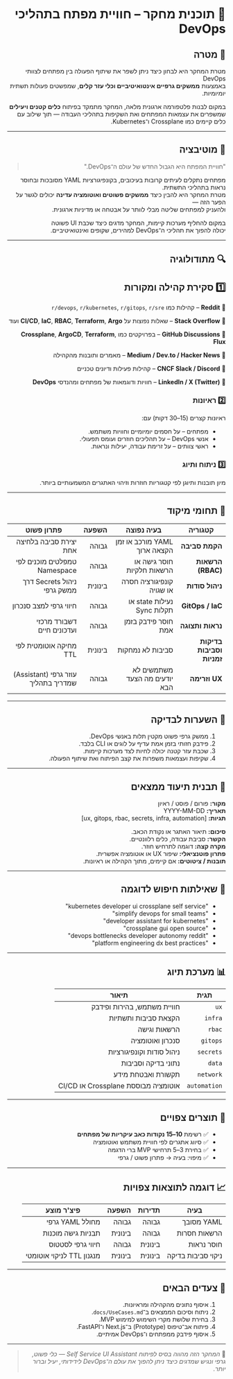 <div dir="rtl">

# 🧠 תוכנית מחקר – חוויית מפתח בתהליכי DevOps

## 🎯 מטרה
מטרת המחקר היא לבחון כיצד ניתן לשפר את שיתוף הפעולה בין מפתחים לצוותי DevOps  
באמצעות **ממשקים גרפיים אינטואיטיביים וכלי עזר קלים**, שמפשטים פעולות תשתית יומיומיות.

במקום לבנות פלטפורמה ארגונית מלאה, המחקר מתמקד בפיתוח **כלים קטנים ויעילים**  
שמשפרים את עצמאות המפתחים ואת השקיפות בתהליכי העבודה — תוך שילוב עם כלים קיימים כמו Crossplane ו־Kubernetes.

---

## 🧩 מוטיבציה
> "חוויית המפתח היא הגבול החדש של עולם ה־DevOps."

מפתחים נתקלים לעיתים קרובות בעיכובים, בקונפיגורציות YAML מסובכות ובחוסר נראות בתהליכי התשתית.  
מטרת המחקר היא להבין כיצד **ממשקים פשוטים ואוטומציה עדינה** יכולים לגשר על הפער הזה —  
ולהעניק למפתחים שליטה מבלי לוותר על אבטחה או מדיניות ארגונית.

במקום להחליף מערכות קיימות, המחקר מדגים כיצד שכבת UI פשוטה  
יכולה להפוך את תהליכי ה־DevOps למהירים, שקופים ואינטואיטיביים.

---

## 🔍 מתודולוגיה

## 1️⃣ סקירת קהילה ומקורות
<p dir="rtl" align="right">🔹 <b>Reddit</b> – קהילות כמו <code>r/devops</code>, <code>r/kubernetes</code>, <code>r/gitops</code>, <code>r/sre</code></p>
<p dir="rtl" align="right">🔹 <b>Stack Overflow</b> – שאלות נפוצות על <b>CI/CD</b>, <b>IaC</b>, <b>RBAC</b>, <b>Terraform</b>, <b>Argo</b> ועוד</p>
<p dir="rtl" align="right">🔹 <b>GitHub Discussions</b> – בפרויקטים כמו <b>Crossplane</b>, <b>ArgoCD</b>, <b>Terraform</b>, <b>Flux</b></p>
<p dir="rtl" align="right">🔹 <b>Medium / Dev.to / Hacker News</b> – מאמרים ותובנות מהקהילה</p>
<p dir="rtl" align="right">🔹 <b>CNCF Slack / Discord</b> – קהילות פעילות ודיונים טכניים</p>
<p dir="rtl" align="right">🔹 <b>LinkedIn / X (Twitter)</b> – חוויות ודוגמאות של מפתחים ומהנדסי <b>DevOps</b></p>


### 2️⃣ ראיונות
ראיונות קצרים (15–30 דקות) עם:
- מפתחים – על חסמים יומיומיים וחוויות משתמש.  
- אנשי DevOps – על תהליכים חוזרים ועומס תפעולי.  
- ראשי צוותים – על זרימת עבודה, יעילות ונראות.

### 3️⃣ ניתוח ותיוג
מיון תובנות ותיוגן לפי קטגוריות חוזרות וזיהוי האתגרים המשמעותיים ביותר.

---

## 🧭 תחומי מיקוד

| קטגוריה | בעיה נפוצה | השפעה | פתרון פשוט |
|-----------|-------------|---------|--------------|
| **הקמת סביבה** | YAML מורכב או זמן הקצאה ארוך | גבוהה | יצירת סביבה בלחיצה אחת |
| **הרשאות (RBAC)** | חוסר גישה או הרשאות חלקיות | גבוהה | טמפלטים מוכנים לפי Namespace |
| **ניהול סודות** | קונפיגורציה חסרה או שגויה | בינונית | ניהול Secrets דרך ממשק גרפי |
| **GitOps / IaC** | נעילות state או תקלות Sync | גבוהה | חיווי גרפי למצב סנכרון |
| **נראות ותצוגה** | חוסר פידבק בזמן אמת | גבוהה | דשבורד מרכזי ועדכונים חיים |
| **בדיקות וסביבות זמניות** | סביבות לא נמחקות | בינונית | מחיקה אוטומטית לפי TTL |
| **UX וזרימה** | משתמשים לא יודעים מה הצעד הבא | גבוהה | עוזר גרפי (Assistant) שמדריך בתהליך |

---

## 🧪 השערות לבדיקה
1. ממשק גרפי פשוט מקטין תלות באנשי DevOps.  
2. פידבק חזותי בזמן אמת עדיף על לוגים או CLI בלבד.  
3. שכבת עזר קטנה יכולה לחיות לצד מערכות קיימות.  
4. שקיפות ועצמאות משפרות את קצב הפיתוח ואת שיתוף הפעולה.

---

## 🔬 תבנית תיעוד ממצאים

**מקור:** פורום / פוסט / ראיון  
**תאריך:** YYYY-MM-DD  
**תגיות:** [ux, gitops, rbac, secrets, infra, automation]

**סיכום:** תיאור האתגר או נקודת הכאב.  
**הקשר:** סביבת עבודה, כלים רלוונטיים.  
**מקרה קצה:** דוגמה לתרחיש חוזר.  
**פתרון פוטנציאלי:** שיפור UX או אוטומציה אפשרית.  
**תובנות / ציטוטים:** אם קיימים, מתוך הקהילה או ראיונות.

---

## 🔎 שאילתות חיפוש לדוגמה
- "kubernetes developer ui crossplane self service"  
- "simplify devops for small teams"  
- "developer assistant for kubernetes"  
- "crossplane gui open source"  
- "devops bottlenecks developer autonomy reddit"  
- "platform engineering dx best practices"

---

## 📊 מערכת תיוג

| תגית | תיאור |
|------|--------|
| `ux` | חוויית משתמש, בהירות ופידבק |
| `infra` | הקצאת סביבות ותשתיות |
| `rbac` | הרשאות וגישה |
| `gitops` | סנכרון ואוטומציה |
| `secrets` | ניהול סודות וקונפיגורציות |
| `data` | נתוני בדיקה וסביבות |
| `network` | תקשורת ואבטחת מידע |
| `automation` | אוטומציה מבוססת Crossplane או CI/CD |

---

## 🧱 תוצרים צפויים
- ✅ רשימת **10–15 נקודות כאב עיקריות של מפתחים**  
- ✅ סיווג אתגרים לפי חוויית משתמש ואוטומציה  
- ✅ בחירת 3–5 תרחישי MVP ברי הדגמה  
- ✅ מיפוי: בעיה → פתרון פשוט / גרפי

---

## 📈 דוגמה לתוצאות צפויות

| בעיה | תדירות | השפעה | פיצ'ר מוצע |
|--------|-----------|----------|-----------------|
| YAML מסובך | גבוהה | גבוהה | מחולל YAML גרפי |
| הרשאות חסרות | גבוהה | בינונית | תבניות גישה מוכנות |
| חוסר נראות | בינונית | גבוהה | חיווי גרפי לסטטוס |
| ניקוי סביבות בדיקה | בינונית | בינונית | מנגנון TTL לניקוי אוטומטי |

---

## 🧭 צעדים הבאים
1. איסוף נתונים מהקהילה ומראיונות.  
2. ניתוח וסיכום הממצאים ב־`docs/UseCases.md`.  
3. בחירת שלושת מקרי השימוש למימוש MVP.  
4. פיתוח אב־טיפוס (Prototype) ב־Next.js ו־FastAPI.  
5. איסוף פידבק ממפתחים ו־DevOps אמיתיים.

---

> 🧠 *המחקר הזה מהווה בסיס לפיתוח Self Service UI Assistant — כלי פשוט, גרפי ונגיש שמדגים כיצד ניתן להפוך את עולם ה־DevOps לידידותי, יעיל וברור יותר.*

</div>